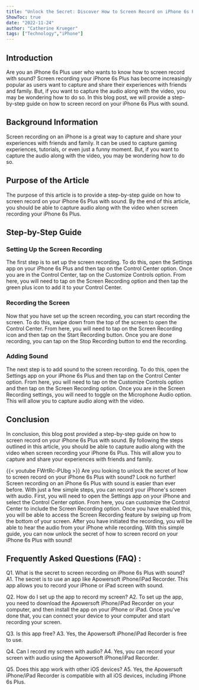 ```yaml
---
title: "Unlock the Secret: Discover How to Screen Record on iPhone 6s Plus with Sound!"
ShowToc: true 
date: "2022-11-24"
author: "Catherine Krueger" 
tags: ["Technology","iPhone"]
---
```

## Introduction 
Are you an iPhone 6s Plus user who wants to know how to screen record with sound? Screen recording your iPhone 6s Plus has become increasingly popular as users want to capture and share their experiences with friends and family. But, if you want to capture the audio along with the video, you may be wondering how to do so. In this blog post, we will provide a step-by-step guide on how to screen record on your iPhone 6s Plus with sound.

## Background Information 
Screen recording on an iPhone is a great way to capture and share your experiences with friends and family. It can be used to capture gaming experiences, tutorials, or even just a funny moment. But, if you want to capture the audio along with the video, you may be wondering how to do so. 

## Purpose of the Article 
The purpose of this article is to provide a step-by-step guide on how to screen record on your iPhone 6s Plus with sound. By the end of this article, you should be able to capture audio along with the video when screen recording your iPhone 6s Plus.

## Step-by-Step Guide 
### Setting Up the Screen Recording 
The first step is to set up the screen recording. To do this, open the Settings app on your iPhone 6s Plus and then tap on the Control Center option. Once you are in the Control Center, tap on the Customize Controls option. From here, you will need to tap on the Screen Recording option and then tap the green plus icon to add it to your Control Center. 

### Recording the Screen 
Now that you have set up the screen recording, you can start recording the screen. To do this, swipe down from the top of the screen to open the Control Center. From here, you will need to tap on the Screen Recording icon and then tap on the Start Recording button. Once you are done recording, you can tap on the Stop Recording button to end the recording.

### Adding Sound 
The next step is to add sound to the screen recording. To do this, open the Settings app on your iPhone 6s Plus and then tap on the Control Center option. From here, you will need to tap on the Customize Controls option and then tap on the Screen Recording option. Once you are in the Screen Recording settings, you will need to toggle on the Microphone Audio option. This will allow you to capture audio along with the video. 

## Conclusion 
In conclusion, this blog post provided a step-by-step guide on how to screen record on your iPhone 6s Plus with sound. By following the steps outlined in this article, you should be able to capture audio along with the video when screen recording your iPhone 6s Plus. This will allow you to capture and share your experiences with friends and family.

{{< youtube FWrtRc-PUbg >}} 
Are you looking to unlock the secret of how to screen record on your iPhone 6s Plus with sound? Look no further! Screen recording on an iPhone 6s Plus with sound is easier than ever before. With just a few simple steps, you can record your iPhone's screen with audio. First, you will need to open the Settings app on your iPhone and select the Control Center option. From here, you can customize the Control Center to include the Screen Recording option. Once you have enabled this, you will be able to access the Screen Recording feature by swiping up from the bottom of your screen. After you have initiated the recording, you will be able to hear the audio from your iPhone while recording. With this simple guide, you can now unlock the secret of how to screen record on your iPhone 6s Plus with sound!

## Frequently Asked Questions (FAQ) :
Q1. What is the secret to screen recording on iPhone 6s Plus with sound?
A1. The secret is to use an app like Apowersoft iPhone/iPad Recorder. This app allows you to record your iPhone or iPad screen with sound. 

Q2. How do I set up the app to record my screen?
A2. To set up the app, you need to download the Apowersoft iPhone/iPad Recorder on your computer, and then install the app on your iPhone or iPad. Once you’ve done that, you can connect your device to your computer and start recording your screen. 

Q3. Is this app free?
A3. Yes, the Apowersoft iPhone/iPad Recorder is free to use. 

Q4. Can I record my screen with audio?
A4. Yes, you can record your screen with audio using the Apowersoft iPhone/iPad Recorder. 

Q5. Does this app work with other iOS devices?
A5. Yes, the Apowersoft iPhone/iPad Recorder is compatible with all iOS devices, including iPhone 6s Plus.



